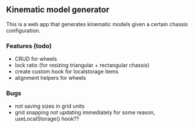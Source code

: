 ## Kinematic model generator
This is a web app that generates kinematic models given a certain chassis configuration.

### Features (todo)
- CRUD for wheels
- lock ratio (for resizing triangular + rectangular chassis)
- create custom hook for localstorage items
- alignment helpers for wheels

### Bugs
- not saving sizes in grid units
- grid snapping not updating immediately for some reason, useLocalStorage() hook??